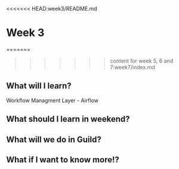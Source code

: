 <<<<<<< HEAD:week3/README.md
# Week 3

=======
>>>>>>> content for week 5, 6 and 7:week7/index.md
## What will I learn?
Workflow Managment Layer - Airflow

## What should I learn in weekend?

## What will we do in Guild?

## What if I want to know more!?

